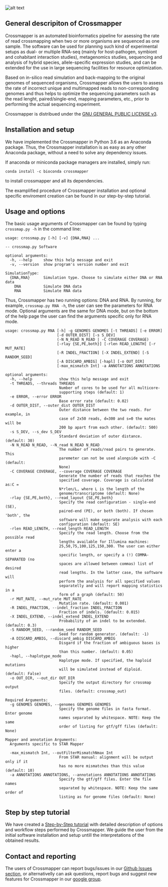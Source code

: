 ![alt text](https://image.ibb.co/bs7fAV/logos.png)

## General descripiton of Crossmapper

Crossmapper is an automated bioinformatics pipeline for asessing the rate of read crossmapping when two or more organisms are sequenced as one sample. The software can be used for planning such kind of experimental setups as dual- or multiple RNA-seq (mainly for host-pathogen, symbiont and cohabitant interaction studies), metagenomics studies, sequencing and analysis of hybrid species, allele-specific expression studies, and can be extended for the use in large sequencing facilities for resource optimization.

Based on in-silico read simulation and back-mapping to the original genomes of sequenced organisms, Crossmapper allows the users to assess the rate of incorrect unique and multimapped reads to non-corresponding genomes and thus helps to optimize the sequencing parameters such as the read lenght, paired/single-end, mapping parameters, etc., prior to performing the actual sequencing experiment.


Crossmapper is distribued under the [GNU GENERAL PUBLIC LICENSE v3](https://github.com/GrantHov/crossmap/blob/master/LICENSE).


## Installation and setup
We have implemented the Crossmapper in Python 3.6 as an Anaconda package. Thus, the Crossmapper installation is as easy as any other Anaconda package, without a need to solve any dependency issues. 

If anaconda or miniconda package managers are installed, simply run:

`conda install -c bioconda crossmapper`

to install crossmapper and all its dependencies.

The examplified procedure of Crossmapper installation and optional specific enviroment creation can be found in our step-by-step tutorial. 

## Usage and options

The basic usage arguments of Crossmapper can be found by typing `crossmap.py -h` in the command line:
```
usage: crossmap.py [-h] [-v] {DNA,RNA} ...

-- crossmap.py Software

optional arguments:
  -h, --help     show this help message and exit
  -v, --version  show program's version number and exit

SimulationType:
  {DNA,RNA}      Simulation type. Choose to simulate either DNA or RNA data
    DNA          Simulate DNA data
    RNA          Simulate RNA data
```
Thus, Crossmapper has two running options: DNA and RNA. By running, for example, `crossmap.py RNA -h`, the user can see the parameters for RNA mode. Optional arguments are the same for DNA mode, but on the bottom of the help page the user can find the arguments specific only for RNA mode.

```
usage: crossmap.py RNA [-h] -g GENOMES GENOMES [-t THREADS] [-e ERROR]
                       [-d OUTER_DIST] [-s S_DEV]
                       (-N N_READ N_READ | -C COVERAGE COVERAGE)
                       [-rlay {SE,PE,both}] [-rlen READ_LENGTH] [-r MUT_RATE]
                       [-R INDEL_FRACTION] [-X INDEL_EXTEND] [-S RANDOM_SEED]
                       [-A DISCARD_AMBIG] [-hapl] [-o OUT_DIR]
                       [-max_mismatch Int] -a ANNOTATIONS ANNOTATIONS

optional arguments:
  -h, --help            show this help message and exit
  -t THREADS, --threads THREADS
                        Number of cores to be used for all multicore-
                        supporting steps (default: 1)
  -e ERROR, --error ERROR
                        Base error rate (default: 0.02)
  -d OUTER_DIST, --outer_dist OUTER_DIST
                        Outer distance between the two reads. For example, in
                        case of 2x50 reads, d=300 and s=0 the mates will be
                        200 bp apart from each other. (default: 500)
  -s S_DEV, --s_dev S_DEV
                        Standard deviation of outer distance. (default: 30)
  -N N_READ N_READ, --N_read N_READ N_READ
                        The number of reads/read pairs to generate. This
                        paremeter can not be used alongside with -C (default:
                        None)
  -C COVERAGE COVERAGE, --coverage COVERAGE COVERAGE
                        Generate the number of reads that reaches the
                        specified coverage. Coverage is calculated as:C =
                        N*rlen/L, where L is the length of the
                        genome/transcriptome (default: None)
  -rlay {SE,PE,both}, --read_layout {SE,PE,both}
                        Specify the read configuration - single-end (SE),
                        paired-end (PE), or both (both). If chosen 'both', the
                        software will make separate analysis with each
                        configuration (default: SE)
  -rlen READ_LENGTH, --read_length READ_LENGTH
                        Specify the read length. Choose from the possible read
                        lengths available for Illumina machines:
                        25,50,75,100,125,150,300. The user can either enter a
                        specific length, or specify a (!) COMMA-SEPARATED (no
                        spaces are allowed between commas) list of desired
                        read lengths. In the latter case, the software will
                        perform the analysis for all specified values
                        separatelly and will report mapping statistics in a
                        form of a graph (default: 50)
  -r MUT_RATE, --mut_rate MUT_RATE
                        Mutation rate. (default: 0.001)
  -R INDEL_FRACTION, --indel_fraction INDEL_FRACTION
                        Fraction of indels. (default: 0.015)
  -X INDEL_EXTEND, --indel_extend INDEL_EXTEND
                        Probability of an indel to be extended. (default: 0.3)
  -S RANDOM_SEED, --random_seed RANDOM_SEED
                        Seed for random generator. (default: -1)
  -A DISCARD_AMBIG, --discard_ambig DISCARD_AMBIG
                        Disgard if the fraction of ambiguous bases is higher
                        than this number. (default: 0.05)
  -hapl, --haplotype_mode
                        Haplotype mode. If specified, the haploid mutations
                        will be simulated instead of diploid. (default: False)
  -o OUT_DIR, --out_dir OUT_DIR
                        Specify the output directory for crossmap output
                        files. (default: crossmap_out)

Required Arguments:
  -g GENOMES GENOMES, --genomes GENOMES GENOMES
                        Specify the genome files in fasta format. Enter genome
                        names separated by whitespace. NOTE: Keep the same
                        order of listing for gtf/gff files (default: None)

Mapper and annotation Arguments:
  Arguments specific to STAR Mapper

  -max_mismatch Int, --outFilterMismatchNmax Int
                        From STAR manual: alignment will be output only if it
                        has no more mismatches than this value (default: 10)
  -a ANNOTATIONS ANNOTATIONS, --annotations ANNOTATIONS ANNOTATIONS
                        Specify the gtf/gff files. Enter the file names
                        separated by whitespace. NOTE: Keep the same order of
                        listing as for genome files (default: None)
```


## Step by step tutorial

We have created a [Step-by-Step tutorial](https://github.com/GrantHov/crossmap/wiki/Step-by-step-Crossmapper-usage-tutorial)  with detailed description of options and workflow steps performed by Crossmapper. We guide the user from the initial software installation and setup untill the interpretations of the obtained results. 


## Contact and reporting

The users of Crossmapper can report bugs/issues in our [Github Issues section](https://github.com/GrantHov/crossmap/issues), or alternativelly can ask questions, report bugs and suggest new features for Crossmapper in our [google group](https://groups.google.com/forum/#!forum/crossmapper-users).
